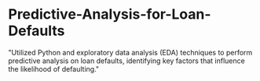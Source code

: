 # Predictive-Analysis-for-Loan-Defaults
"Utilized Python and exploratory data analysis (EDA) techniques to perform predictive analysis on loan defaults, identifying key factors that influence the likelihood of defaulting."
